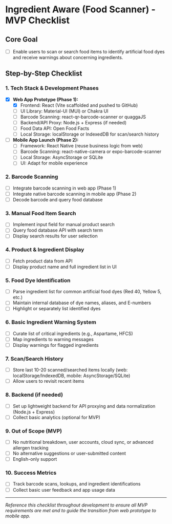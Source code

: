 # Ingredient Aware (Food Scanner) - MVP Checklist

## Core Goal
- [ ] Enable users to scan or search food items to identify artificial food dyes and receive warnings about concerning ingredients.

## Step-by-Step Checklist

### 1. Tech Stack & Development Phases
- [x] **Web App Prototype (Phase 1):**
    - [x] Frontend: React (Vite scaffolded and pushed to GitHub)
    - [ ] UI Library: Material-UI (MUI) or Chakra UI
    - [ ] Barcode Scanning: react-qr-barcode-scanner or quaggaJS
    - [ ] Backend/API Proxy: Node.js + Express (if needed)
    - [ ] Food Data API: Open Food Facts
    - [ ] Local Storage: localStorage or IndexedDB for scan/search history
- [ ] **Mobile App Launch (Phase 2):**
    - [ ] Framework: React Native (reuse business logic from web)
    - [ ] Barcode Scanning: react-native-camera or expo-barcode-scanner
    - [ ] Local Storage: AsyncStorage or SQLite
    - [ ] UI: Adapt for mobile experience

### 2. Barcode Scanning
- [ ] Integrate barcode scanning in web app (Phase 1)
- [ ] Integrate native barcode scanning in mobile app (Phase 2)
- [ ] Decode barcode and query food database

### 3. Manual Food Item Search
- [ ] Implement input field for manual product search
- [ ] Query food database API with search term
- [ ] Display search results for user selection

### 4. Product & Ingredient Display
- [ ] Fetch product data from API
- [ ] Display product name and full ingredient list in UI

### 5. Food Dye Identification
- [ ] Parse ingredient list for common artificial food dyes (Red 40, Yellow 5, etc.)
- [ ] Maintain internal database of dye names, aliases, and E-numbers
- [ ] Highlight or separately list identified dyes

### 6. Basic Ingredient Warning System
- [ ] Curate list of critical ingredients (e.g., Aspartame, HFCS)
- [ ] Map ingredients to warning messages
- [ ] Display warnings for flagged ingredients

### 7. Scan/Search History
- [ ] Store last 10-20 scanned/searched items locally (web: localStorage/IndexedDB, mobile: AsyncStorage/SQLite)
- [ ] Allow users to revisit recent items

### 8. Backend (if needed)
- [ ] Set up lightweight backend for API proxying and data normalization (Node.js + Express)
- [ ] Collect basic analytics (optional for MVP)

### 9. Out of Scope (MVP)
- [ ] No nutritional breakdown, user accounts, cloud sync, or advanced allergen tracking
- [ ] No alternative suggestions or user-submitted content
- [ ] English-only support

### 10. Success Metrics
- [ ] Track barcode scans, lookups, and ingredient identifications
- [ ] Collect basic user feedback and app usage data

---

_Reference this checklist throughout development to ensure all MVP requirements are met and to guide the transition from web prototype to mobile app._ 